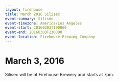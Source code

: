 ```yaml
---
layout: firehouse
title: March 2016 Silisec
event-summary: Silisec
event-timezone: America/Los_Angeles
event-start: 20160303T190000
event-end: 20160303T230000
event-location: Firehouse Brewing Company
---
```


# March 3, 2016

Silisec will be at Firehouse Brewery and starts at 7pm.
